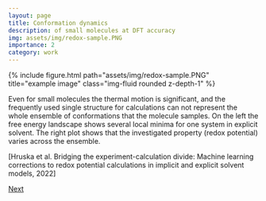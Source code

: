 ```yaml
---
layout: page
title: Conformation dynamics 
description: of small molecules at DFT accuracy
img: assets/img/redox-sample.PNG
importance: 2
category: work
---
```

<div class="row justify-content-sm-center">
    <div class="col-sm-8 mt-3 mt-md-0">
        {% include figure.html path="assets/img/redox-sample.PNG" title="example image" class="img-fluid rounded z-depth-1" %}
    </div>

</div>

Even for small molecules the thermal motion is significant, and the frequently used single structure for calculations can not represent the whole ensemble of conformations that the molecule samples. On the left the free energy landscape shows several local minima for one system in explicit solvent. The right plot shows that the investigated property (redox potential) varies across the ensemble.
<div class="caption"> [Hruska et al. Bridging the experiment-calculation divide: Machine learning corrections to redox potential calculations in implicit and explicit solvent models, 2022]
</div>

[Next](../6_project)
